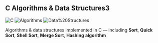 ## C Algorithms & Data Structures3
![C](https://img.shields.io/badge/C-00599C?style=for-the-badge&logo=c&logoColor=white)
![Algorithms](https://img.shields.io/badge/Algorithms-263238?style=for-the-badge)
![Data%20Structures](https://img.shields.io/badge/Data%20Structures-455A64?style=for-the-badge)

Algorithms & data structures implemented in C — including 
**Sort**, **Quick Sort**, **Shell Sort**, **Merge Sort**, **Hashing** **algorithm**
